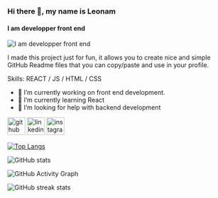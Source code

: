 ### Hi there 👋, my name is Leonam
#### I am developper front end
![I am developper front end](https://arturssmirnovs.github.io/github-profile-readme-generator/images/banner.png)

I made this project just for fun, it allows you to create nice and simple GitHub Readme files that you can copy/paste and use in your profile.

Skills: REACT / JS / HTML / CSS

- 🔭 I’m currently working on front end development. 
- 🌱 I’m currently learning React 
- 🤔 I’m looking for help with backend development 


[<img src='https://cdn.jsdelivr.net/npm/simple-icons@3.0.1/icons/github.svg' alt='github' height='40'>](https://github.com/leonamrayol)  [<img src='https://cdn.jsdelivr.net/npm/simple-icons@3.0.1/icons/linkedin.svg' alt='linkedin' height='40'>](https://www.linkedin.com/in/devrayol/)  [<img src='https://cdn.jsdelivr.net/npm/simple-icons@3.0.1/icons/instagram.svg' alt='instagram' height='40'>](https://www.instagram.com/rayol_dev/)  

[![Top Langs](https://github-readme-stats.vercel.app/api/top-langs/?username=leonamrayol)](https://github.com/anuraghazra/github-readme-stats)

![GitHub stats](https://github-readme-stats.vercel.app/api?username=leonamrayol&show_icons=true&count_private=true)  

![GitHub Activity Graph](https://activity-graph.herokuapp.com/graph?username=leonamrayol)  

![GitHub streak stats](https://streak-stats.demolab.com/?user=leonamrayol)  

